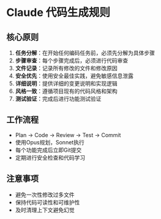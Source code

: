 # Claude 代码生成规则

## 核心原则
1. **任务分解**：在开始任何编码任务前，必须先分解为具体步骤
2. **步骤审查**：每个步骤完成后，必须进行代码审查
3. **文件记录**：记录所有修改的文件和修改原因
4. **安全优先**：使用安全最佳实践，避免敏感信息泄露
5. **详细说明**：提供详细的变更说明和实现逻辑
6. **风格一致**：遵循项目现有的代码风格和架构
7. **测试验证**：完成后进行功能测试验证

## 工作流程
- Plan → Code → Review → Test → Commit
- 使用Opus规划，Sonnet执行
- 每个功能完成后立即Git提交
- 定期进行安全检查和代码学习

## 注意事项
- 避免一次性修改过多文件
- 保持代码可读性和可维护性
- 及时清理上下文避免幻觉
